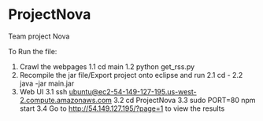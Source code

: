ProjectNova
===========

Team project Nova

To Run the file:

1. Crawl the webpages
1.1 cd main
1.2 python get_rss.py
2. Recompile the jar file/Export project onto eclipse and run
2.1 cd -
2.2 java -jar main.jar
3. Web UI
  3.1 ssh ubuntu@ec2-54-149-127-195.us-west-2.compute.amazonaws.com
  3.2 cd ProjectNova
  3.3 sudo PORT=80 npm start
  3.4 Go to http://54.149.127.195/?page=1 to view the results
